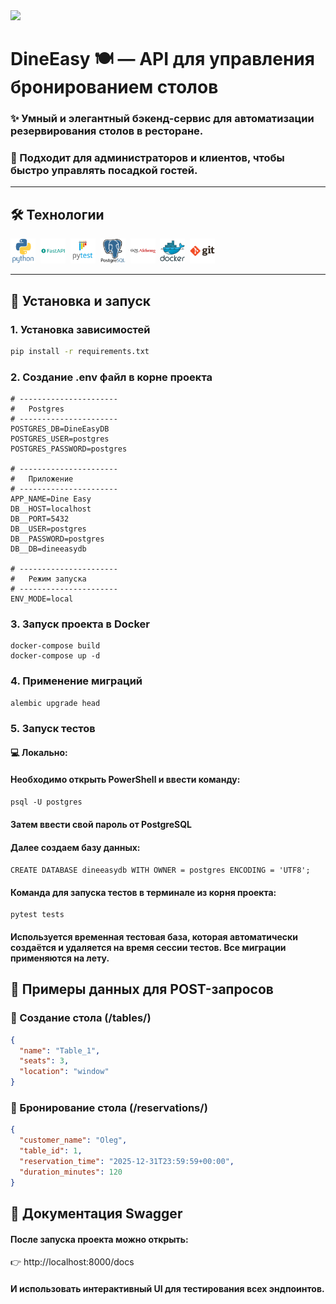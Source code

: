 <div id="header" align="left">
  <img src="https://media1.giphy.com/media/v1.Y2lkPTc5MGI3NjExeWZvM3dzN3ljdmNidjRsMWFoNnJyZnphNW0waDZsdjVkOTUwaGpnMyZlcD12MV9pbnRlcm5hbF9naWZfYnlfaWQmY3Q9Zw/ng6NcNAvohN6M/giphy.gif">
</div>

# DineEasy 🍽️ — API для управления бронированием столов

### :sparkles: Умный и элегантный бэкенд-сервис для автоматизации резервирования столов в ресторане.  
### :busts_in_silhouette: Подходит для администраторов и клиентов, чтобы быстро управлять посадкой гостей.

---

## :hammer_and_wrench: Технологии

<div>
  <img src="https://github.com/devicons/devicon/blob/master/icons/python/python-original-wordmark.svg" title="Python" alt="Python" width="40" height="40"/>&nbsp;
  <img src="https://github.com/devicons/devicon/blob/master/icons/fastapi/fastapi-original-wordmark.svg" title="FastAPI" alt="FastAPI" width="40" height="40"/>&nbsp;
  <img src="https://github.com/devicons/devicon/blob/master/icons/pytest/pytest-original-wordmark.svg" title="Pytest" alt="Pytest" width="40" height="40"/>&nbsp;
  <img src="https://github.com/devicons/devicon/blob/master/icons/postgresql/postgresql-original-wordmark.svg" title="PostgreSQL" alt="PostgreSQL" width="40" height="40"/>&nbsp;
  <img src="https://github.com/devicons/devicon/blob/master/icons/sqlalchemy/sqlalchemy-original-wordmark.svg" title="SQLAlchemy" alt="SQLAlchemy" width="40" height="40"/>&nbsp;
  <img src="https://github.com/devicons/devicon/blob/master/icons/docker/docker-original-wordmark.svg" title="Docker" alt="Docker" width="40" height="40"/>&nbsp;
  <img src="https://github.com/devicons/devicon/blob/master/icons/git/git-original-wordmark.svg" title="Git" alt="Git" width="40" height="40"/>
</div>

---

## 🚀 Установка и запуск

### 1. Установка зависимостей
```bash
pip install -r requirements.txt
```

### 2. Создание .env файл в корне проекта

```
# ----------------------
#   Postgres
# ----------------------
POSTGRES_DB=DineEasyDB
POSTGRES_USER=postgres
POSTGRES_PASSWORD=postgres

# ----------------------
#   Приложение
# ----------------------
APP_NAME=Dine Easy
DB__HOST=localhost
DB__PORT=5432
DB__USER=postgres
DB__PASSWORD=postgres
DB__DB=dineeasydb

# ----------------------
#   Режим запуска
# ----------------------
ENV_MODE=local
```
### 3. Запуск проекта в Docker
```commandline
docker-compose build
docker-compose up -d
```

### 4. Применение миграций
```commandline
alembic upgrade head
```
### 5. Запуск тестов
#### 💻 Локально:

#### Необходимо открыть PowerShell и ввести команду:
```psql -U postgres```
#### Затем ввести свой пароль от PostgreSQL
#### Далее создаем базу данных:
```CREATE DATABASE dineeasydb WITH OWNER = postgres ENCODING = 'UTF8';```
#### Команда для запуска тестов в терминале из корня проекта:
```
pytest tests
```
#### Используется временная тестовая база, которая автоматически создаётся и удаляется на время сессии тестов. Все миграции применяются на лету.

## 🔁 Примеры данных для POST-запросов
### 📌 Создание стола (/tables/)
```json
{
  "name": "Table_1",
  "seats": 3,
  "location": "window"
}
```
### 📌 Бронирование стола (/reservations/)
```json
{
  "customer_name": "Oleg",
  "table_id": 1,
  "reservation_time": "2025-12-31T23:59:59+00:00",
  "duration_minutes": 120
}
```
## 📖 Документация Swagger
#### После запуска проекта можно открыть:

👉 http://localhost:8000/docs

#### И использовать интерактивный UI для тестирования всех эндпоинтов.